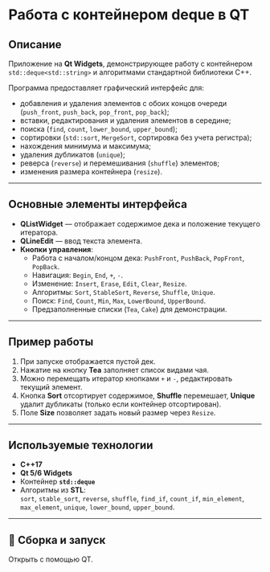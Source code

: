 # Работа с контейнером deque в QT

## Описание
Приложение на **Qt Widgets**, демонстрирующее работу с контейнером `std::deque<std::string>` и алгоритмами стандартной библиотеки C++.  

Программа предоставляет графический интерфейс для:
- добавления и удаления элементов с обоих концов очереди (`push_front`, `push_back`, `pop_front`, `pop_back`);
- вставки, редактирования и удаления элементов в середине;
- поиска (`find`, `count`, `lower_bound`, `upper_bound`);
- сортировки (`std::sort`, `MergeSort`, сортировка без учета регистра);
- нахождения минимума и максимума;
- удаления дубликатов (`unique`);
- реверса (`reverse`) и перемешивания (`shuffle`) элементов;
- изменения размера контейнера (`resize`).

---

## Основные элементы интерфейса
- **QListWidget** — отображает содержимое дека и положение текущего итератора.
- **QLineEdit** — ввод текста элемента.
- **Кнопки управления**:
  - Работа с началом/концом дека: `PushFront`, `PushBack`, `PopFront`, `PopBack`.
  - Навигация: `Begin`, `End`, `+`, `-`.
  - Изменение: `Insert`, `Erase`, `Edit`, `Clear`, `Resize`.
  - Алгоритмы: `Sort`, `StableSort`, `Reverse`, `Shuffle`, `Unique`.
  - Поиск: `Find`, `Count`, `Min`, `Max`, `LowerBound`, `UpperBound`.
  - Предзаполненные списки (`Tea`, `Cake`) для демонстрации.

---

## Пример работы
1. При запуске отображается пустой дек.
2. Нажатие на кнопку **Tea** заполняет список видами чая.
3. Можно перемещать итератор кнопками `+` и `-`, редактировать текущий элемент.
4. Кнопка **Sort** отсортирует содержимое, **Shuffle** перемешает, **Unique** удалит дубликаты (только если контейнер отсортирован).
5. Поле **Size** позволяет задать новый размер через `Resize`.

---

## Используемые технологии
- **C++17**
- **Qt 5/6 Widgets**
- Контейнер **`std::deque`**
- Алгоритмы из **STL**:  
`sort`, `stable_sort`, `reverse`, `shuffle`, `find_if`, `count_if`, `min_element`, `max_element`, `unique`, `lower_bound`, `upper_bound`.

---

## 🚀 Сборка и запуск
Открыть с помощью QT.

